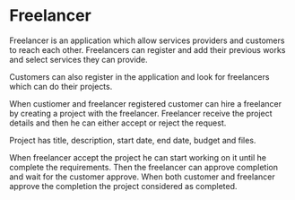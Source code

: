 # Freelancer

Freelancer is an application which allow services providers and customers to reach each other. Freelancers can register and add their previous works and select services they can provide.

Customers can also register in the application and look for freelancers which can do their projects.

When custiomer and freelancer registered customer can hire a freelancer by creating a project with the freelancer. Freelancer receive the project details and then he can either accept or reject the request.

Project has title, description, start date, end date, budget and files.

When freelancer accept the project he can start working on it until he complete the requirements. Then the freelancer can approve completion and wait for the customer approve. When both customer and freelancer approve the completion the project considered as completed.
